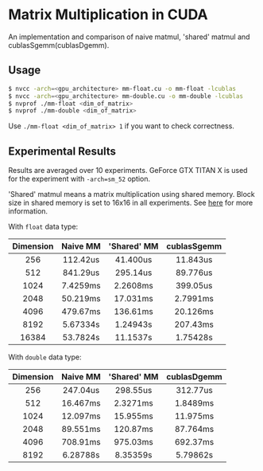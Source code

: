 # Matrix Multiplication in CUDA

An implementation and comparison of naive matmul, 'shared' matmul and cublasSgemm(cublasDgemm).





## Usage

```bash
$ nvcc -arch=<gpu_architecture> mm-float.cu -o mm-float -lcublas
$ nvcc -arch=<gpu_architecture> mm-double.cu -o mm-double -lcublas
$ nvprof ./mm-float <dim_of_matrix>
$ nvprof ./mm-double <dim_of_matrix>
```

Use `./mm-float <dim_of_matrix> 1` if you want to check correctness.





## Experimental Results

Results are averaged over 10 experiments. GeForce GTX TITAN X is used for the experiment with `-arch=sm_52` option.

'Shared' matmul means a matrix multiplication using shared memory. Block size in shared memory is set to 16x16 in all experiments. See [here](http://cseweb.ucsd.edu/classes/wi12/cse260-a/Lectures/Lec08.pdf) for more information.



With `float` data type:

| Dimension | Naive MM | 'Shared' MM | cublasSgemm |
| :-------: | :------: | :---------: | :---------: |
|    256    | 112.42us |  41.400us   |  11.843us   |
|    512    | 841.29us |  295.14us   |  89.776us   |
|   1024    | 7.4259ms |  2.2608ms   |  399.05us   |
|   2048    | 50.219ms |  17.031ms   |  2.7991ms   |
|   4096    | 479.67ms |  136.61ms   |  20.126ms   |
|   8192    | 5.67334s |  1.24943s   |  207.43ms   |
|   16384   | 53.7824s |  11.1537s   |  1.75428s   |



With `double` data type:

| Dimension | Naive MM | 'Shared' MM | cublasDgemm |
| :-------: | :------: | :---------: | :---------: |
|    256    | 247.04us |  298.55us   |  312.77us   |
|    512    | 16.467ms |  2.3271ms   |  1.8489ms   |
|   1024    | 12.097ms |  15.955ms   |  11.975ms   |
|   2048    | 89.551ms |  120.87ms   |  87.764ms   |
|   4096    | 708.91ms |  975.03ms   |  692.37ms   |
|   8192    | 6.28788s |  8.35359s   |  5.79862s   |

